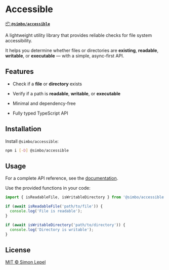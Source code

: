 # Accessible

[📦 **`@simbo/accessible`**](https://npmjs.com/package/@simbo/accessible)

A lightweight utility library that provides reliable checks for file system
accessibility.

It helps you determine whether files or directories are **existing**,
**readable**, **writable**, or **executable** — with a simple, async-first API.

## Features

- Check if a **file** or **directory** exists

- Verify if a path is **readable**, **writable**, or **executable**

- Minimal and dependency-free

- Fully typed TypeScript API

## Installation

Install `@simbo/accessible`:

```bash
npm i [-D] @simbo/accessible
```

## Usage

For a complete API reference, see the
[documentation](https://simbo.codes/packages/modules/_simbo_accessible/).

Use the provided functions in your code:

```ts
import { isReadableFile, isWritableDirectory } from '@simbo/accessible';

if (await isReadableFile('path/to/file')) {
  console.log('File is readable');
}

if (await isWritableDirectory('path/to/directory')) {
  console.log('Directory is writable');
}
```

## License

[MIT © Simon Lepel](http://simbo.mit-license.org/)
